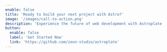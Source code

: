 ```yaml
---
enable: false
title: 'Ready to build your next project with Astro?'
image: '/images/call-to-action.png'
description: 'Experience the future of web development with Astroplate and Astro. Build lightning-fast static sites with ease and flexibility.'
button:
  enable: false
  label: 'Get Started Now'
  link: 'https://github.com/zeon-studio/astroplate'
---
```

